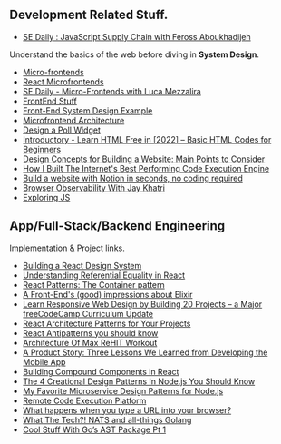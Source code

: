 ## Development Related Stuff.

- [SE Daily : JavaScript Supply Chain with Feross Aboukhadijeh](https://softwareengineeringdaily.com/2022/04/22/javascript-supply-chain-with-feross-aboukhadijeh/)

Understand the basics of the web before diving in **System Design**. 

- [Micro-frontends](https://www.youtube.com/watch?v=lKKsjpH09dU)
- [React Microfrontends](https://blog.bitsrc.io/how-to-develop-microfrontends-using-react-step-by-step-guide-47ebb479cacd)
- [SE Daily - Micro-Frontends with Luca Mezzalira](https://softwareengineeringdaily.com/2022/02/14/micro-frontends-with-luca-mezzalira/)
- [FrontEnd Stuff](https://www.youtube.com/c/JackHerrington/playlists)
- [Front-End System Design Example](https://www.youtube.com/watch?v=LEaiGjffLEs)
- [Microfrontend Architecture](https://www.youtube.com/watch?v=BuRB3djraeM)
- [Design a Poll Widget](https://www.youtube.com/watch?v=lO6GyCvbDm8)
- [Introductory - Learn HTML Free in [2022] – Basic HTML Codes for Beginners](https://www.websiteplanet.com/blog/html-guide-beginners/)
- [Design Concepts for Building a Website: Main Points to Consider](https://medium.com/@upqode/design-concepts-for-building-a-website-main-points-to-consider-92ae48d6d059)
- [How I Built The Internet's Best Performing Code Execution Engine](https://www.youtube.com/watch?v=SD4KgwdjmdI)
- [Build a website with Notion in seconds, no coding required](https://www.notion.so/help/guides/build-a-website-with-notion-in-seconds-no-coding-required)
- [Browser Observability With Jay Khatri](https://softwareengineeringdaily.com/2022/05/20/browser-observability-with-jay/)
- [Exploring JS](https://exploringjs.com/)

## App/Full-Stack/Backend Engineering 

Implementation & Project links.

- [Building a React Design System](https://blog.bitsrc.io/building-a-react-component-design-system-8b643bb8922b)
- [Understanding Referential Equality in React](https://blog.bitsrc.io/understanding-referential-equality-in-react-a8fb3769be0)
- [React Patterns: The Container pattern](https://itnext.io/react-patterns-the-container-pattern-4d8b5b6f0127)
- [A Front-End's (good) impressions about Elixir](https://medium.com/inside-sumup/a-front-ends-good-impressions-about-elixir-68f8983d8ab)
- [Learn Responsive Web Design by Building 20 Projects – a Major freeCodeCamp Curriculum Update](https://www.freecodecamp.org/news/responsive-web-design-certification-redesigned/)
- [React Architecture Patterns for Your Projects](https://blog.openreplay.com/react-architecture-patterns-for-your-projects)
- [React Antipatterns you should know](https://yosua-halim.medium.com/react-antipatterns-you-should-know-dc2c7b7ce159)
- [Architecture Of Max ReHIT Workout](http://highscalability.com/blog/2021/11/30/architecture-of-max-rehit-workout.html)
- [A Product Story: Three Lessons We Learned from Developing the Mobile App](https://engineering.atspotify.com/2021/10/a-product-story-three-lessons-we-learned-from-developing-the-mobile-app/)
- [Building Compound Components in React](https://medium.com/unibuddy/building-compound-components-in-react-8fbbe7565640)
- [The 4 Creational Design Patterns In Node.js You Should Know](https://daily.dev/blog/the-4-creational-design-patterns-in-node-js-you-should-know)
- [My Favorite Microservice Design Patterns for Node.js](https://blog.bitsrc.io/my-favorite-microservice-design-patterns-for-node-js-fe048c635d83)
- [Remote Code Execution Platform](https://medium.com/@yashbudukh/building-a-remote-code-execution-system-9e55c5b248d6)
- [What happens when you type a URL into your browser?](https://www.youtube.com/watch?v=AlkDbnbv7dk)
- [What The Tech?! NATS and all-things Golang](https://blog.hackajob.co/nats-and-all-things-golang/)
- [Cool Stuff With Go’s AST Package Pt 1](https://medium.com/swlh/cool-stuff-with-gos-ast-package-pt-1-981460cddcd7)
